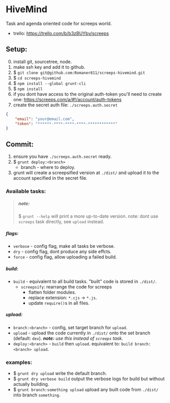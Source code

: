 # HiveMind

Task and agenda oriented code for screeps world.

* trello:  <https://trello.com/b/b3zBUYbv/screeps>



## Setup:

0. install git, sourcetree, node.
1. make ssh key and add it to github.
1. $ `git clone git@github.com:Romaner811/screeps-hivemind.git`
1. $ `cd screeps-hivemind`
1. $ `npm install --global grunt-cli`
1. $ `npm install`
1. if you dont have access to the original auth-token you'll need to create one: <https://screeps.com/a/#!/account/auth-tokens>
1. create the secret auth file: `./screeps.auth.secret`
```json
{
    "email": "your@email.com",
    "token": "******-****-****-****-************"
}
```



## Commit:

1. ensure you have `./screeps.auth.secret` ready.
2. $ `grunt deploy:<branch>`
    * branch - where to deploy.
3. grunt will create a screepsified version at `./dist/` and upload it to the account specified in the secret file.

### Available tasks:
> ##### note:
> $ `grunt --help`
> will print a more up-to-date version.
> note: dont use `screeps` task directly, see `upload` instead.

##### flags:
- `verbose` - config flag, make all tasks be verbose.
- `dry` - config flag, dont produce any side effcts.
- `force` - config flag, allow uploading a failed build.
##### build:
- `build` - equivalent to all build tasks. "built" code is stored in `./dist/`.
    - `screepsify`: rearrange the code for screeps
        - flatten folder modules.
        - replace extension: `*.cjs` -> `*.js`.
        - update `require()`s in all files.
##### upload:
- `branch:<branch>` - config, set target branch for `upload`.
- `upload` - upload the code currently in `./dist/` onto the set branch (default: `dev`).
    _**note:** use this instead of `screeps` task._
- `deploy:<branch>` - `build` then `upload`. equivalent to: `build branch:<branch> upload`.

### examples:
- $ `grunt dry upload`
    write the default branch.
- $ `grunt dry verbose build`
    output the verbose logs for build but without actually building.
- $ `grunt branch:something upload`
    upload any built code from `./dist/` into branch `something`.

